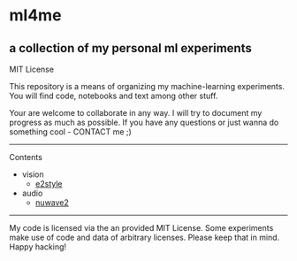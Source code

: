 # ml4me
a collection of my personal ml experiments
---
MIT License

This repository is a means of organizing my machine-learning experiments.
You will find code, notebooks and text among other stuff.

Your are welcome to collaborate in any way. I will try to document my progress as much as possible. 
If you have any questions or just wanna do something cool - CONTACT me ;)

---

Contents

- vision
  - [e2style](notebooks/vision/e2style/README.md)
- audio
  - [nuwave2](notebooks/audio/nuwave2/README.md)


---

My code is licensed via the an provided MIT License. Some experiments make use of code and data of arbitrary licenses. Please keep that in mind. Happy hacking!

